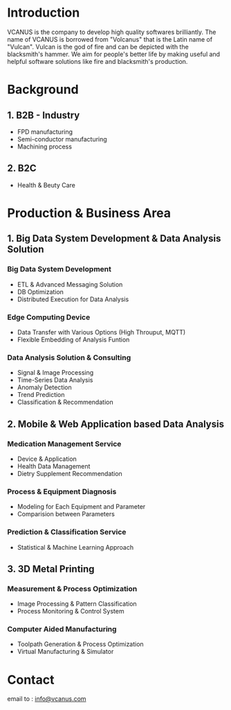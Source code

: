 # Introduction
VCANUS is the company to develop high quality softwares brilliantly. The name of VCANUS is borrowed from "Volcanus" that is the Latin name of "Vulcan". Vulcan is the god of fire and can be depicted with the blacksmith's hammer. We aim for people's better life by making useful and helpful software solutions like fire and blacksmith's production.

# Background
## 1. B2B - Industry
 - FPD manufacturing
 - Semi-conductor manufacturing
 - Machining process
## 2. B2C
 - Health & Beuty Care

# Production & Business Area

## 1. Big Data System Development & Data Analysis Solution
### Big Data System Development
 - ETL & Advanced Messaging Solution
 - DB Optimization
 - Distributed Execution for Data Analysis
### Edge Computing Device
 - Data Transfer with Various Options (High Throuput, MQTT)
 - Flexible Embedding of Analysis Funtion
### Data Analysis Solution & Consulting
 - Signal & Image Processing
 - Time-Series Data Analysis
 - Anomaly Detection
 - Trend Prediction
 - Classification & Recommendation
 
## 2. Mobile & Web Application based Data Analysis
### Medication Management Service
 - Device & Application
 - Health Data Management
 - Dietry Supplement Recommendation
### Process & Equipment Diagnosis
 - Modeling for Each Equipment and Parameter
 - Comparision between Parameters
### Prediction & Classification Service
 - Statistical & Machine Learning Approach

## 3. 3D Metal Printing
### Measurement & Process Optimization
 - Image Processing & Pattern Classification
 - Process Monitoring & Control System
### Computer Aided Manufacturing
 - Toolpath Generation & Process Optimization
 - Virtual Manufacturing & Simulator

# Contact
email to : info@vcanus.com
